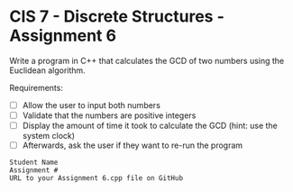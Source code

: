 # CIS 7 - Discrete Structures - Assignment 6

Write a program in C++ that calculates the GCD of two numbers using the Euclidean algorithm.

Requirements:
 - [ ] Allow the user to input both numbers
 - [ ] Validate that the numbers are positive integers
 - [ ] Display the amount of time it took to calculate the GCD (hint: use the system clock)
 - [ ] Afterwards, ask the user if they want to re-run the program

```
Student Name
Assignment #
URL to your Assignment 6.cpp file on GitHub
```
